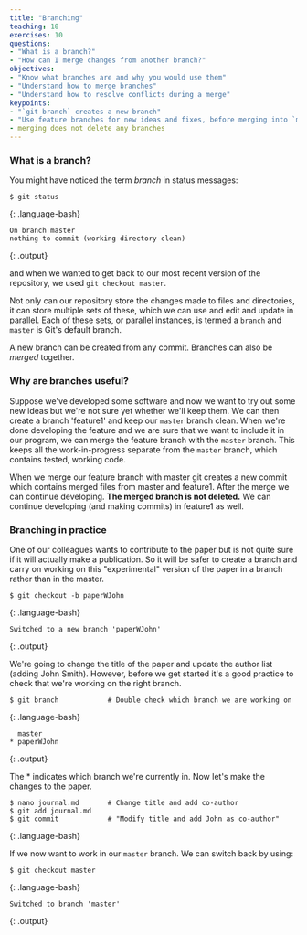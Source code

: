 ```yaml
---
title: "Branching"
teaching: 10
exercises: 10
questions:
- "What is a branch?"
- "How can I merge changes from another branch?"
objectives:
- "Know what branches are and why you would use them"
- "Understand how to merge branches"
- "Understand how to resolve conflicts during a merge"
keypoints:
- "`git branch` creates a new branch"
- "Use feature branches for new ideas and fixes, before merging into `master`"
- merging does not delete any branches
---
```


### What is a branch?

You might have noticed the term *branch* in status messages:

~~~
$ git status
~~~
{: .language-bash}
~~~
On branch master
nothing to commit (working directory clean)
~~~
{: .output}

and when we wanted to get back to our most recent version of the repository, we
used `git checkout master`.

Not only can our repository store the changes made to files and directories, it
can store multiple sets of these, which we can use and edit and update in
parallel. Each of these sets, or parallel instances, is termed a `branch` and
`master` is Git's default branch.

A new branch can be created from any commit. Branches can also be *merged*
together.

### Why are branches useful?
Suppose we've developed some software and now we want to
try out some new ideas but we're not sure yet whether we'll keep them. We
can then create a branch 'feature1' and keep our `master` branch clean. When
we're done developing the feature and we are sure that we want to include it
in our program, we can merge the feature branch with the `master` branch.
This keeps all the work-in-progress separate from the `master` branch, which
contains tested, working code.

When we merge our feature branch with master git creates a new commit which
contains merged files from master and feature1. After the merge we can continue
developing. **The merged branch is not deleted.** We can continue developing (and
making commits) in feature1 as well.


### Branching in practice

One of our colleagues wants to contribute to the paper but is not quite sure
if it will actually make a publication. So it will be safer to create a branch
and carry on working on this "experimental" version of the paper in a branch
rather than in the master.

~~~
$ git checkout -b paperWJohn
~~~
{: .language-bash}
~~~
Switched to a new branch 'paperWJohn'
~~~
{: .output}

We're going to change the title of the paper and update the author list (adding John Smith).
However, before we get started it's a good practice to check that we're working
on the right branch.

~~~
$ git branch			# Double check which branch we are working on
~~~
{: .language-bash}
~~~
  master
* paperWJohn
~~~
{: .output}

The * indicates which branch we're currently in. Now let's make the changes to the paper.

~~~
$ nano journal.md		# Change title and add co-author
$ git add journal.md
$ git commit			# "Modify title and add John as co-author"
~~~
{: .language-bash}

If we now want to work in our `master` branch. We can switch back by using:

~~~
$ git checkout master
~~~
{: .language-bash}
~~~
Switched to branch 'master'
~~~
{: .output}
